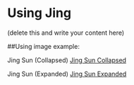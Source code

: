 # Using Jing

(delete this and write your content here)

##Using image example:

Jing Sun (Collapsed)
[Jing Sun Collapsed](./images/jing-sun-collapsed.png)

Jing Sun (Expanded)
[Jing Sun Expanded](./images/jing-sun-expanded.png)
